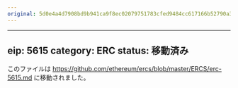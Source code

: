 ```yaml
---
original: 5d0e4a4d7908bd9b941ca9f8ec02079751783cfed9484cc617166b52790a353f
---
```


---
eip: 5615
category: ERC
status: 移動済み
---

このファイルは https://github.com/ethereum/ercs/blob/master/ERCS/erc-5615.md に移動されました。
